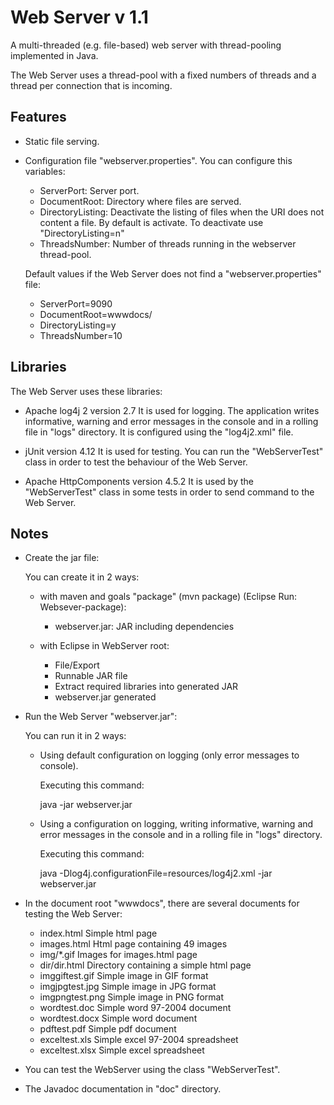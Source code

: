 Web Server v 1.1
================

A multi-threaded (e.g. file-based) web server with thread-pooling implemented in Java.

The Web Server uses a thread-pool with a fixed numbers of threads and a thread per connection that is incoming. 

Features
--------

- Static file serving.

- Configuration file "webserver.properties". You can configure this variables:
  - ServerPort: Server port.
  - DocumentRoot: Directory where files are served.
  - DirectoryListing: Deactivate the listing of files when the URI does not content a file.
    By default is activate. To deactivate use "DirectoryListing=n"
  - ThreadsNumber: Number of threads running in the webserver thread-pool.

  Default values if the Web Server does not find a "webserver.properties" file:
  - ServerPort=9090
  - DocumentRoot=wwwdocs/
  - DirectoryListing=y
  - ThreadsNumber=10

Libraries
---------

The Web Server uses these libraries:

- Apache log4j 2 version 2.7
  It is used for logging.
  The application writes informative, warning and error messages in the console and in a rolling file in "logs" directory.
  It is configured using the "log4j2.xml" file.

- jUnit version 4.12
  It is used for testing.
  You can run the "WebServerTest" class in order to test the behaviour of the Web Server.

- Apache HttpComponents version 4.5.2
  It is used by the "WebServerTest" class in some tests in order to send command to the Web Server.

Notes
-----

- Create the jar file:

  You can create it in 2 ways:
  
  - with maven and goals "package" (mvn package) (Eclipse Run: Websever-package):
    - webserver.jar: 				JAR including dependencies

  - with Eclipse in WebServer root:
    - File/Export
    - Runnable JAR file
    - Extract required libraries into generated JAR
    - webserver.jar generated

- Run the Web Server "webserver.jar":
  
  You can run it in 2 ways:

  - Using default configuration on logging (only error messages to console).
  
    Executing this command:
  
    java -jar webserver.jar

  - Using a configuration on logging, writing informative, warning and error messages in the console and in a rolling file in "logs" directory.
  
    Executing this command:

    java -Dlog4j.configurationFile=resources/log4j2.xml -jar webserver.jar
  
- In the document root "wwwdocs", there are several documents for testing the Web Server:

  - index.html		Simple html page
  - images.html		Html page containing 49 images
  - img/*.gif		Images for images.html page
  - dir/dir.html	Directory containing a simple html page
  - imggiftest.gif	Simple image in GIF format
  - imgjpgtest.jpg	Simple image in JPG format
  - imgpngtest.png	Simple image in PNG format
  - wordtest.doc	Simple word 97-2004 document
  - wordtest.docx	Simple word document
  - pdftest.pdf		Simple pdf document
  - exceltest.xls	Simple excel 97-2004 spreadsheet
  - exceltest.xlsx	Simple excel spreadsheet

- You can test the WebServer using the class "WebServerTest".

- The Javadoc documentation in "doc" directory.

